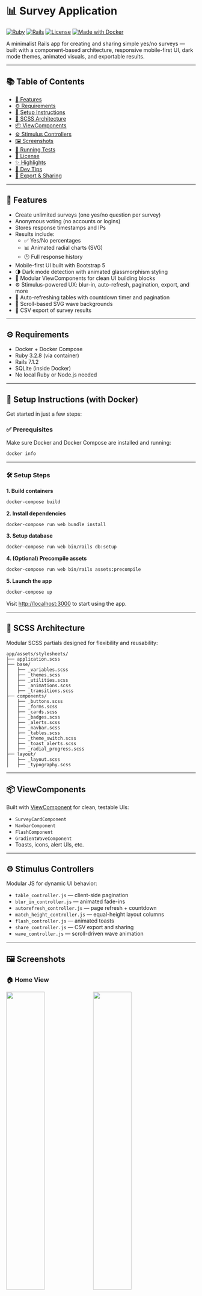 # 📊 Survey Application

[![Ruby](https://img.shields.io/badge/Ruby-3.2.8-red?logo=ruby)](https://www.ruby-lang.org/en/)
[![Rails](https://img.shields.io/badge/Rails-7.1.2-cc0000?logo=rubyonrails&logoColor=white)](https://rubyonrails.org/)
[![License](https://img.shields.io/badge/License-MIT-blue.svg)](LICENSE)
[![Made with Docker](https://img.shields.io/badge/Made%20with-Docker-2496ED?logo=docker&logoColor=white)](https://www.docker.com/)

A minimalist Rails app for creating and sharing simple yes/no surveys — built with a component-based architecture, responsive mobile-first UI, dark mode themes, animated visuals, and exportable results.

---

## 📚 Table of Contents

- [🚀 Features](#-features)
- [⚙️ Requirements](#️-requirements)
- [🔧 Setup Instructions](#-setup-instructions)
- [🎨 SCSS Architecture](#-scss-architecture)
- [📦 ViewComponents](#-viewcomponents)
- [⚙️ Stimulus Controllers](#-stimulus-controllers)
- [🖼️ Screenshots](#️-screenshots)
- [🧪 Running Tests](#-running-tests)
- [📄 License](#-license)
- [✨ Highlights](#-highlights)
- [🧠 Dev Tips](#-dev-tips)
- [🔄 Export & Sharing](#-export--sharing)

---

## 🚀 Features

- Create unlimited surveys (one yes/no question per survey)
- Anonymous voting (no accounts or logins)
- Stores response timestamps and IPs
- Results include:
  - ✅ Yes/No percentages
  - 📊 Animated radial charts (SVG)
  - 🕒 Full response history
- Mobile-first UI built with Bootstrap 5
- 🌗 Dark mode detection with animated glassmorphism styling
- 🧩 Modular ViewComponents for clean UI building blocks
- ⚙️ Stimulus-powered UX: blur-in, auto-refresh, pagination, export, and more
- 🔄 Auto-refreshing tables with countdown timer and pagination
- 🌊 Scroll-based SVG wave backgrounds
- 💾 CSV export of survey results

---

## ⚙️ Requirements

- Docker + Docker Compose
- Ruby 3.2.8 (via container)
- Rails 7.1.2
- SQLite (inside Docker)
- No local Ruby or Node.js needed

---

## 🔧 Setup Instructions (with Docker)

Get started in just a few steps:

### ✅ Prerequisites

Make sure Docker and Docker Compose are installed and running:

```bash
docker info
```

---

### 🛠 Setup Steps

**1. Build containers**

```bash
docker-compose build
```

**2. Install dependencies**

```bash
docker-compose run web bundle install
```

**3. Setup database**

```bash
docker-compose run web bin/rails db:setup
```

**4. (Optional) Precompile assets**

```bash
docker-compose run web bin/rails assets:precompile
```

**5. Launch the app**

```bash
docker-compose up
```

Visit [http://localhost:3000](http://localhost:3000) to start using the app.

---

## 🎨 SCSS Architecture

Modular SCSS partials designed for flexibility and reusability:

```
app/assets/stylesheets/
├── application.scss
├── base/
│   ├── _variables.scss
│   ├── _themes.scss
│   ├── _utilities.scss
│   ├── _animations.scss
│   ├── _transitions.scss
├── components/
│   ├── _buttons.scss
│   ├── _forms.scss
│   ├── _cards.scss
│   ├── _badges.scss
│   ├── _alerts.scss
│   ├── _navbar.scss
│   ├── _tables.scss
│   ├── _theme_switch.scss
│   ├── _toast_alerts.scss
│   ├── _radial_progress.scss
├── layout/
│   ├── _layout.scss
│   ├── _typography.scss
```

---

## 📦 ViewComponents

Built with [ViewComponent](https://viewcomponent.org/) for clean, testable UIs:

- `SurveyCardComponent`
- `NavbarComponent`
- `FlashComponent`
- `GradientWaveComponent`
- Toasts, icons, alert UIs, etc.

---

## ⚙️ Stimulus Controllers

Modular JS for dynamic UI behavior:

- `table_controller.js` — client-side pagination
- `blur_in_controller.js` — animated fade-ins
- `autorefresh_controller.js` — page refresh + countdown
- `match_height_controller.js` — equal-height layout columns
- `flash_controller.js` — animated toasts
- `share_controller.js` — CSV export and sharing
- `wave_controller.js` — scroll-driven wave animation

---

## 🖼️ Screenshots

### 🏠 Home View

<p float="left">
  <img src="screenshots/home.png" width="45%">
  <img src="screenshots/home-dark.png" width="45%">
</p>

### 📊 Survey Results

<p float="left">
  <img src="screenshots/show.png" width="45%">
  <img src="screenshots/show-dark.png" width="45%">
</p>

### ➕ New Survey

<p float="left">
  <img src="screenshots/new-survey.png" width="45%">
  <img src="screenshots/new-survey-dark.png" width="45%">
</p>

### 🧾 Responses View

<p float="left">
  <img src="screenshots/responses.png" width="45%">
  <img src="screenshots/responses-dark.png" width="45%">
</p>

<p float="left">
  <img src="screenshots/responses-show.png" width="45%">
  <img src="screenshots/responses-show-dark.png" width="45%">
</p>

---

## 🧪 Running Tests

```bash
docker-compose exec app rails test
```

Includes unit tests for models, controllers, and ViewComponents.

---

## 📄 License

MIT © 2025 — [frank@frankcamp.tech](mailto:frank@frankcamp.tech)

---

## ✨ Highlights

- 📱 Fully responsive design with sticky headers and flex layouts
- 🎨 Scroll-reactive gradient waves and theme switcher
- 🧩 ViewComponent-based UI for reusability
- ⚡ Auto-dismissing toasts with animation
- 📊 Interactive Stimulus-driven tables with pagination and refresh
- 💡 Turbo Streams for real-time updates
- 💻 Rapid styling changes via SCSS tokens
- 🔍 SEO-friendly markup with dark mode support

---

## 🧠 Dev Tips

- Customize colors and themes in `_variables.scss` and `_themes.scss`
- Use ViewComponents to scaffold new UI pieces with preview support
- Animate elements using built-in Stimulus controllers (`blur-in`, `wave`, etc.)
- SCSS architecture supports rapid theme switching and reuse

---

## 🔄 Export & Sharing

Survey results can be downloaded as CSVs. Sharing features include clipboard copy and Web Share API support.
---

## 🤝 Contributing

We welcome contributions! Here's how to get started:

1. **Fork the repository**
2. **Create a new branch** for your feature or bugfix:
   ```bash
   git checkout -b feature/my-feature
   ```
3. **Make your changes**, ensuring they align with the existing architecture and coding style.
4. **Write tests** for new features or behavior changes.
5. **Run the test suite** to ensure everything passes:
   ```bash
   docker-compose exec app rails test
   ```
6. **Commit your changes** and open a pull request with a clear title and description.

### Guidelines

- Follow the SCSS and JS architecture for organization and naming.
- Use ViewComponent previews when creating new UI components.
- Prefer Stimulus for interactive behaviors.
- Write meaningful commit messages.
- Be kind, constructive, and collaborative in code reviews.

Thank you for helping make this project better!

---
